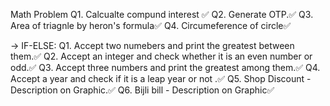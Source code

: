 Math Problem
Q1. Calcualte compund interest ✅
Q2. Generate OTP.✅
Q3. Area of triagnle by heron's formula✅
Q4. Circumeference of circle✅


-> IF-ELSE:
Q1. Accept two numebers and print the greatest between them.✅
Q2. Accept an integer and check whether it is an even number or odd.✅
Q3. Accept three numbers and print the greatest among them.✅
Q4. Accept a year and check if it is a leap year or not .✅
Q5. Shop Discount - Description on Graphic.✅
Q6. Bijli bill - Description on Graphic✅
